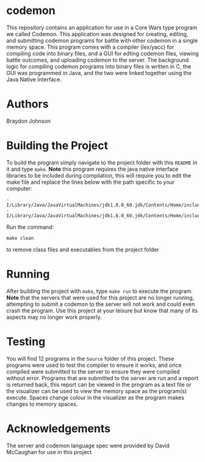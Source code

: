 # codemon
This repository contains an application for use in a Core Wars type program we called Codemon. This application was designed for creating, editing, and submitting codemon programs for battle with other codemon in a single memory space. This program comes with a compiler (lex/yacc) for compiling code into binary files, and a GUI for edting codemon files, viewing battle outcomes, and uploading codemon to the server. The background logic for compiling codemon programs into binary files is written in C, the GUI was programmed in Java, and the two were linked together using the Java Native Interface.

# Authors
Braydon Johnson

# Building the Project
To build the program simply navigate to the project folder with this `README` in it and type `make`.
**Note** this program requires the java native interface libraries to be included during compilation, this will require you to edit the make file and replace the lines below with the path specific to your computer:
```
-I/Library/Java/JavaVirtualMachines/jdk1.8.0_60.jdk/Contents/Home/include 
-I/Library/Java/JavaVirtualMachines/jdk1.8.0_60.jdk/Contents/Home/include/darwin
```
Run the command:
```
make clean
```
to remove class files and executables from the project folder

# Running
After building the project with `make`, type `make run` to execute the program.
**Note** that the servers that were used for this project are no longer running, attempting to submit a codemon to the server will not work and could even crash the program. Use this project at your leisure but know that many of its aspects may no longer work properly.

# Testing
You will find 12 programs in the `Source` folder of this project. These programs were used to test the compiler to ensure it works, and once compiled were submitted to the server to ensure they were compiled without error. Programs that are submitted to the server are run and a report is returned back, this report can be viewed in the program as a text file or the visualizer can be used to view the memory space as the program(s) execute. Spaces change colour in the visualizer as the program makes changes to memory spaces.

# Acknowledgements
The server and codemon language spec were provided by David McCaughan for use in this project
